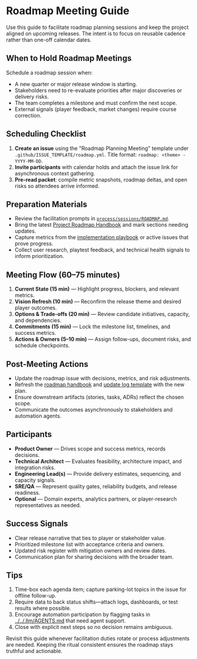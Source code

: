 # Roadmap Meeting Guide

Use this guide to facilitate roadmap planning sessions and keep the project aligned on upcoming releases. The intent is to focus on reusable cadence rather than one-off calendar dates.

## When to Hold Roadmap Meetings
Schedule a roadmap session when:
- A new quarter or major release window is starting.
- Stakeholders need to re-evaluate priorities after major discoveries or delivery risks.
- The team completes a milestone and must confirm the next scope.
- External signals (player feedback, market changes) require course correction.

## Scheduling Checklist
1. **Create an issue** using the "Roadmap Planning Meeting" template under `.github/ISSUE_TEMPLATE/roadmap.yml`. Title format: `roadmap: <theme> - YYYY-MM-DD`.
2. **Invite participants** with calendar holds and attach the issue link for asynchronous context gathering.
3. **Pre-read packet**: compile metric snapshots, roadmap deltas, and open risks so attendees arrive informed.

## Preparation Materials
- Review the facilitation prompts in [`process/sessions/ROADMAP.md`](../../process/sessions/ROADMAP.md).
- Bring the latest [Project Roadmap Handbook](roadmap.md) and mark sections needing updates.
- Capture metrics from the [implementation playbook](implementation-playbook.md) or active issues that prove progress.
- Collect user research, playtest feedback, and technical health signals to inform prioritization.

## Meeting Flow (60–75 minutes)
1. **Current State (15 min)** — Highlight progress, blockers, and relevant metrics.
2. **Vision Refresh (10 min)** — Reconfirm the release theme and desired player outcomes.
3. **Options & Trade-offs (20 min)** — Review candidate initiatives, capacity, and dependencies.
4. **Commitments (15 min)** — Lock the milestone list, timelines, and success metrics.
5. **Actions & Owners (5–10 min)** — Assign follow-ups, document risks, and schedule checkpoints.

## Post-Meeting Actions
- Update the roadmap issue with decisions, metrics, and risk adjustments.
- Refresh the [roadmap handbook](roadmap.md) and [update log template](update-template.md) with the new plan.
- Ensure downstream artifacts (stories, tasks, ADRs) reflect the chosen scope.
- Communicate the outcomes asynchronously to stakeholders and automation agents.

## Participants
- **Product Owner** — Drives scope and success metrics, records decisions.
- **Technical Architect** — Evaluates feasibility, architecture impact, and integration risks.
- **Engineering Lead(s)** — Provide delivery estimates, sequencing, and capacity signals.
- **SRE/QA** — Represent quality gates, reliability budgets, and release readiness.
- **Optional** — Domain experts, analytics partners, or player-research representatives as needed.

## Success Signals
- Clear release narrative that ties to player or stakeholder value.
- Prioritized milestone list with acceptance criteria and owners.
- Updated risk register with mitigation owners and review dates.
- Communication plan for sharing decisions with the broader team.

## Tips
1. Time-box each agenda item; capture parking-lot topics in the issue for offline follow-up.
2. Require data to back status shifts—attach logs, dashboards, or test results where possible.
3. Encourage automation participation by flagging tasks in [../../.llm/AGENTS.md](../../.llm/AGENTS.md) that need agent support.
4. Close with explicit next steps so no decision remains ambiguous.

Revisit this guide whenever facilitation duties rotate or process adjustments are needed. Keeping the ritual consistent ensures the roadmap stays truthful and actionable.
